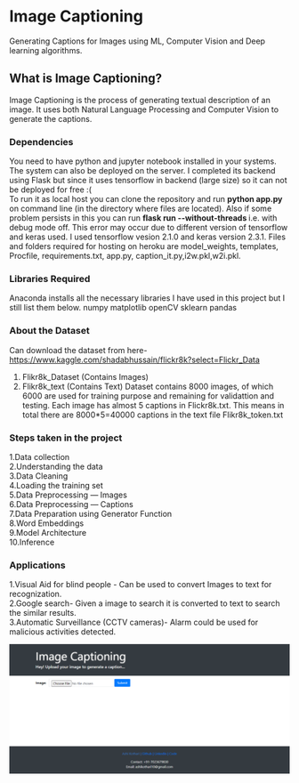 # Image Captioning
Generating Captions for Images using ML, Computer Vision and Deep learning algorithms.

<h2>What is Image Captioning?</h2>
Image Captioning is the process of generating textual description of an image. It uses both Natural Language Processing and Computer Vision to generate the captions.

### Dependencies
You need to have python and jupyter notebook installed in your systems. The system can also be deployed on the server. I completed its backend using Flask but since it uses tensorflow in backend (large size) so it can not be deployed for free :( <br>
To run it as local host you can clone the repository and run <strong>python app.py</strong> on command line (in the directory where files are located). Also if some problem persists in this you can run <b> flask run --without-threads </b> i.e. with debug mode off. This error may occur due to different version of tensorflow and keras used. I used tensorflow vesion 2.1.0 and keras version 2.3.1.
Files and folders required for hosting on heroku are model_weights, templates, Procfile, requirements.txt, app.py, caption_it.py,i2w.pkl,w2i.pkl.

### Libraries Required
Anaconda installs all the necessary libraries I have used in this project but I still list them below.
numpy matplotlib openCV sklearn pandas

### About the Dataset
Can download the dataset from here- https://www.kaggle.com/shadabhussain/flickr8k?select=Flickr_Data
1. Flikr8k_Dataset (Contains Images)
2. Flikr8k_text (Contains Text)
Dataset contains 8000 images, of which 6000 are used for training purpose and remaining for validattion and testing.
Each image has almost 5 captions in Flickr8k.txt. This means in total there are 8000*5=40000 captions in the text file Flikr8k_token.txt

### Steps taken in the project
1.Data collection<br>
2.Understanding the data<br>
3.Data Cleaning<br>
4.Loading the training set<br>
5.Data Preprocessing — Images<br>
6.Data Preprocessing — Captions<br>
7.Data Preparation using Generator Function<br>
8.Word Embeddings<br>
9.Model Architecture<br>
10.Inference<br>

### Applications
1.Visual Aid for blind people - Can be used to convert Images to text for recognization.<br>
2.Google search- Given a image to search it is converted to text to search the similar results.<br>
3.Automatic Surveillance (CCTV cameras)- Alarm could be used for malicious activities detected.<br>

![Image Captioning](https://github.com/AshiKothari/Caption-Generator/blob/master/Capture1.png?raw=true)




